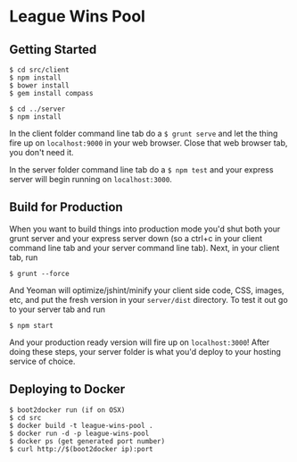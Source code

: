 # League Wins Pool

## Getting Started

    $ cd src/client
    $ npm install
    $ bower install
    $ gem install compass
    
    $ cd ../server
    $ npm install

In the client folder command line tab do a `$ grunt serve` and let the thing fire up on `localhost:9000` in your web browser. Close that web browser tab, you don't need it.

In the server folder command line tab do a `$ npm test` and your express server will begin running on `localhost:3000`.

## Build for Production

When you want to build things into production mode you'd shut both your grunt server and your express server down (so a ctrl+c in your client command line tab and your server command line tab). Next, in your client tab, run

    $ grunt --force
    
And Yeoman will optimize/jshint/minify your client side code, CSS, images, etc, and put the fresh version in your `server/dist` directory. To test it out go to your server tab and run

    $ npm start
    
And your production ready version will fire up on `localhost:3000`! After doing these steps, your server folder is what you'd deploy to your hosting service of choice.

## Deploying to Docker

    $ boot2docker run (if on OSX)
    $ cd src
    $ docker build -t league-wins-pool .
    $ docker run -d -p league-wins-pool
    $ docker ps (get generated port number)
    $ curl http://$(boot2docker ip):port
